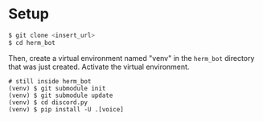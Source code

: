 # Setup
```bash
$ git clone <insert_url>
$ cd herm_bot
```


Then, create a virtual environment named "venv" in the `herm_bot` directory that was just created.
Activate the virtual environment.


```
# still inside herm_bot
(venv) $ git submodule init
(venv) $ git submodule update
(venv) $ cd discord.py
(venv) $ pip install -U .[voice]
```
